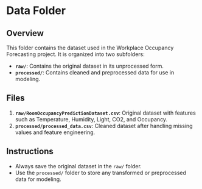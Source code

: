 # Data Folder

## Overview
This folder contains the dataset used in the Workplace Occupancy Forecasting project. It is organized into two subfolders:

- **`raw/`**: Contains the original dataset in its unprocessed form.
- **`processed/`**: Contains cleaned and preprocessed data for use in modeling.

## Files
1. **`raw/RoomOccupancyPredictionDataset.csv`**: Original dataset with features such as Temperature, Humidity, Light, CO2, and Occupancy.
2. **`processed/processed_data.csv`**: Cleaned dataset after handling missing values and feature engineering.

## Instructions
- Always save the original dataset in the `raw/` folder.
- Use the `processed/` folder to store any transformed or preprocessed data for modeling.
